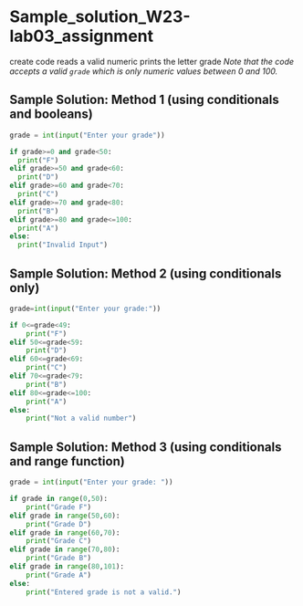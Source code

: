 # Sample_solution_W23-lab03_assignment

create code reads a valid numeric prints the letter grade 
*Note that the code  accepts a valid `grade` which is only numeric values between 0 and 100.*

## Sample Solution: Method 1 (using conditionals and booleans)
 
```python
grade = int(input("Enter your grade"))

if grade>=0 and grade<50:
  print("F")
elif grade>=50 and grade<60:
  print("D")
elif grade>=60 and grade<70:
  print("C")
elif grade>=70 and grade<80:
  print("B")
elif grade>=80 and grade<=100:
  print("A")
else:
  print("Invalid Input")
```

## Sample Solution: Method 2 (using conditionals only)

```python
grade=int(input("Enter your grade:"))

if 0<=grade<49:
    print("F")
elif 50<=grade<59:
    print("D")
elif 60<=grade<69:
    print("C")
elif 70<=grade<79:
    print("B")
elif 80<=grade<=100:
    print("A")
else:
    print("Not a valid number")
```

## Sample Solution: Method 3 (using conditionals and range function)

```python
grade = int(input("Enter your grade: "))

if grade in range(0,50):
    print("Grade F")
elif grade in range(50,60):
    print("Grade D")
elif grade in range(60,70):
    print("Grade C")
elif grade in range(70,80):
    print("Grade B")
elif grade in range(80,101):
    print("Grade A")
else:
    print("Entered grade is not a valid.")
```
